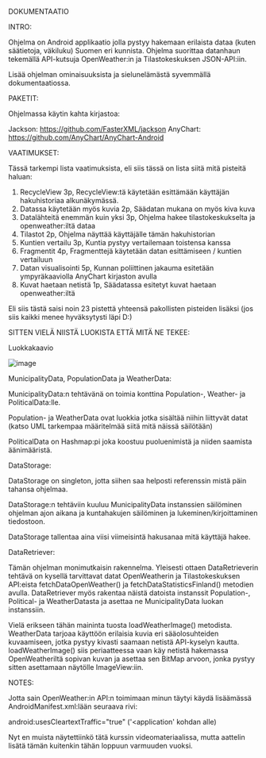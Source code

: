 DOKUMENTAATIO

INTRO:

Ohjelma on Android applikaatio jolla pystyy hakemaan erilaista dataa (kuten säätietoja, väkiluku) Suomen eri kunnista. Ohjelma suorittaa datanhaun tekemällä API-kutsuja OpenWeather:in ja Tilastokeskuksen JSON-API:iin.

Lisää ohjelman ominaisuuksista ja sielunelämästä syvemmällä dokumentaatiossa.

PAKETIT:

Ohjelmassa käytin kahta kirjastoa:

Jackson: https://github.com/FasterXML/jackson
AnyChart: https://github.com/AnyChart/AnyChart-Android

VAATIMUKSET:

Tässä tarkempi lista vaatimuksista, eli siis tässä on lista siitä mitä pisteitä haluan:

1. RecycleView 3p, RecycleView:tä käytetään esittämään käyttäjän hakuhistoriaa alkunäkymässä.
2. Datassa käytetään myös kuvia 2p, Säädatan mukana on myös kiva kuva
3. Datalähteitä enemmän kuin yksi 3p, Ohjelma hakee tilastokeskukselta ja openweather:iltä dataa
4. Tilastot 2p, Ohjelma näyttää käyttäjälle tämän hakuhistorian
5. Kuntien vertailu 3p, Kuntia pystyy vertailemaan toistensa kanssa
6. Fragmentit 4p, Fragmenttejä käytetään datan esittämiseen / kuntien vertailuun
7. Datan visualisointi 5p, Kunnan poliittinen jakauma esitetään ympyräkaaviolla AnyChart kirjaston avulla
8. Kuvat haetaan netistä 1p, Säädatassa esitetyt kuvat haetaan openweather:iltä

Eli siis tästä saisi noin 23 pistettä yhteensä pakollisten pisteiden lisäksi (jos siis kaikki menee hyväksytysti läpi D:)

SITTEN VIELÄ NIISTÄ LUOKISTA ETTÄ MITÄ NE TEKEE:

Luokkakaavio

![image](https://github.com/PANAANI/Olio-Ohjelmointi-Harkkatyo/assets/127149891/9d4b8366-6abf-4410-adec-af94425b42e8)

MunicipalityData, PopulationData ja WeatherData:

MunicipalityData:n tehtävänä on toimia konttina Population-, Weather- ja PoliticalData:lle.

Population- ja WeatherData ovat luokkia jotka sisältää niihin liittyvät datat (katso UML tarkempaa määritelmää siitä mitä näissä säilötään)

PoliticalData on Hashmap:pi joka koostuu puoluenimistä ja niiden saamista äänimääristä.

DataStorage:

DataStorage on singleton, jotta siihen saa helposti referenssin mistä päin tahansa ohjelmaa.

DataStorage:n tehtäviin kuuluu MunicipalityData instanssien säilöminen ohjelman ajon aikana ja kuntahakujen säilöminen ja lukeminen/kirjoittaminen tiedostoon.

DataStorage tallentaa aina viisi viimeisintä hakusanaa mitä käyttäjä hakee.

DataRetriever:

Tämän ohjelman monimutkaisin rakennelma. Yleisesti ottaen DataRetrieverin tehtävä on kysellä tarvittavat datat OpenWeatherin ja Tilastokeskuksen API:eista fetchDataOpenWeather() ja fetchDataStatisticsFinland() metodien avulla.
DataRetriever myös rakentaa näistä datoista instanssit Population-, Political- ja WeatherDatasta ja asettaa ne MunicipalityData luokan instanssiin.

Vielä erikseen tähän maininta tuosta loadWeatherImage() metodista. WeatherData tarjoaa käyttöön erilaisia kuvia eri sääolosuhteiden kuvaamiseen, jotka pystyy kivasti saamaan netistä API-kyselyn kautta.
loadWeatherImage() siis periaatteessa vaan käy netistä hakemassa OpenWeatheriltä sopivan kuvan ja asettaa sen BitMap arvoon, jonka pystyy sitten asettamaan näytölle ImageView:iin.

NOTES:

Jotta sain OpenWeather:in API:n toimimaan minun täytyi käydä lisäämässä AndroidManifest.xml:lään seuraava rivi:

android:usesCleartextTraffic="true" ('<application' kohdan alle)

Nyt en muista näytettiinkö tätä kurssin videomateriaalissa, mutta aattelin lisätä tämän kuitenkin tähän loppuun varmuuden vuoksi.
